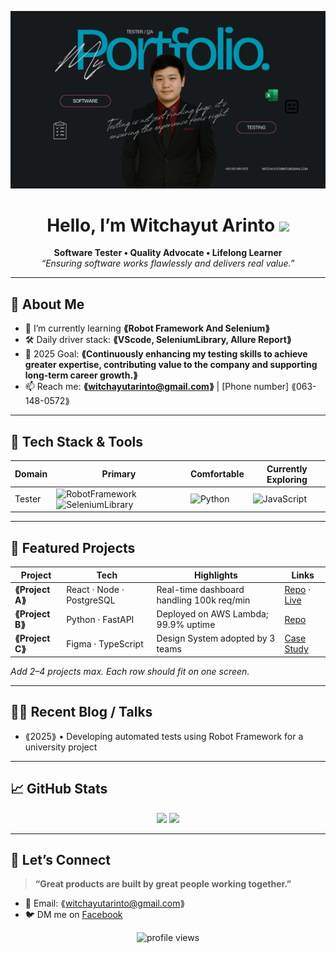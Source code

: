 <!-- Banner / Cover -->
<p align="center">
  <img src="img\port1.jpg" alt="header image" />
</p>

<h1 align="center">Hello, I’m Witchayut Arinto <img height="30" src="https://em-content.zobj.net/thumbs/120/apple/354/waving-hand_1f44b.png" /></h1>

<p align="center">
  <strong>Software Tester • Quality Advocate • Lifelong Learner</strong><br/>
  <em>“Ensuring software works flawlessly and delivers real value.”</em>
</p>

---

## 🚀 About Me
- 🌱  I’m currently learning **⟪Robot Framework And Selenium⟫** 
- 🛠  Daily driver stack: **⟪VScode, SeleniumLibrary, Allure Report⟫** 
- 🎯  2025 Goal: **⟪Continuously enhancing my testing skills to achieve greater expertise, contributing value to the company and supporting long-term career growth.⟫**  
- 📫  Reach me: **⟪witchayutarinto@gmail.com⟫** | [Phone number] ⟪063-148-0572⟫

---

## 🧰 Tech Stack & Tools
<div align="center">

| Domain | Primary | Comfortable | Currently Exploring |
|--------|---------|-------------|---------------------|
| Tester | ![RobotFramework](https://www.somkiat.cc/wp-content/uploads/2022/03/robot.png) ![SeleniumLibrary](https://upload.wikimedia.org/wikipedia/commons/8/82/Selenium.png) | ![Python](https://upload.wikimedia.org/wikipedia/commons/thumb/f/f8/Python_logo_and_wordmark.svg/2560px-Python_logo_and_wordmark.svg.png) | ![JavaScript](https://static.vecteezy.com/system/resources/previews/027/127/463/non_2x/javascript-logo-javascript-icon-transparent-free-png.png) |


</div>

---

## 📌 Featured Projects
| Project | Tech | Highlights | Links |
|---------|------|-----------|-------|
| **⟪Project A⟫** | React · Node · PostgreSQL | Real-time dashboard handling 100k req/min | [Repo](⟪url⟫) · [Live](⟪url⟫) |
| **⟪Project B⟫** | Python · FastAPI | Deployed on AWS Lambda; 99.9% uptime | [Repo](⟪url⟫) |
| **⟪Project C⟫** | Figma · TypeScript | Design System adopted by 3 teams | [Case Study](⟪url⟫) |

_Add 2–4 projects max. Each row should fit on one screen._

---

## ✍🏻 Recent Blog / Talks
<!-- GH Action can automate this section; placeholder for manual list -->
- ⟪2025⟫ • Developing automated tests using Robot Framework for a university project

---

## 📈 GitHub Stats
<div align="center">
  <!-- กราฟสถิติ GitHub -->
  <img height="170" src="https://github-readme-stats.vercel.app/api?username=witchayut-arinto&show_icons=true&hide_border=true" />
  
  <!-- กราฟภาษาที่ใช้มากที่สุด -->
  <img height="170" src="https://github-readme-stats.vercel.app/api/top-langs/?username=witchayut-arinto&layout=compact&hide_border=true" />
</div>

---

## 🤝 Let’s Connect
> **“Great products are built by great people working together.”**

- 💌 Email: ⟪witchayutarinto@gmail.com⟫
- 🐦 DM me on [Facebook](⟪https://www.facebook.com/witchayut.arinto/⟫)

<p align="center">
  <img src="https://komarev.com/ghpvc/?username=witchayut-arinto&style=flat-square" alt="profile views"/>
</p>

